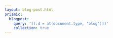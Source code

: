 ```yaml
---
layout: blog-post.html
prismic:
  blogpost:
    query: '[[:d = at(document.type, "blog")]]'
    collection: true
---
```

